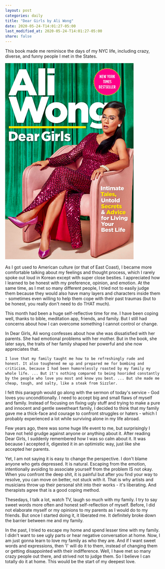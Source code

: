 ```yaml
---
layout: post
categories: daily
title: "Dear Girls by Ali Wong"
date: 2020-05-24-T14:01:27-05:00
last_modified_at: 2020-05-24-T14:01:27-05:00
share: false
---
```


This book made me reminisce the days of my NYC life, including crazy, diverse, and funny people I met in the States. 

![deargirls](../../images/deargirls.PNG)

As I got used to American culture (or that of East Coast), I became more comfortable talking about my feelings and thought process, which I rarely spoke out loud in Korean except with super close besties. I appreciated how I learned to be honest with my preference, opinion, and emotion. At the same time, as I met so many different people, I tried not to easily judge them because they would also have many layers and characters inside them - sometimes even willing to help them cope with their past traumas (but to be honest, you really don't need to do THAT much). 

This month had been a huge self-reflective time for me. I have been coping well, thanks to bible, meditation app, friends, and family. But I still had concerns about how I can overcome something I cannot control or change. 

In Dear Girls, Ali wong confesses about how she was dissatisfied with her parents. She had emotional problems with her mother. But in the book, she later says, the traits of her family shaped her powerful and she now appreciates that.

```
I love that my family taught me how to be refreshingly rude and honest. It also toughened me up and prepared me for bombing and criticism, because I had been humorelessly roasted by my family my whole life. ... But it's nothing compared to being hoorided constantly by the people who love you most and know you best. ... But she made me cheap, tough, and salty, like a steak from Sizzler.
```

I felt this paragrph would go along with the sermon of today's service - God loves you unconditionally. I need to accept big and small flaws of myself and family. Instead of focusing on fixing ugly stuff and trying to make a pure and innocent and gentle sweetheart family, I decided to think that my family gave me a thick-face and courage to confront struggles or haters - which I probably experienced a lot while surviving alone in my life abroad. 

Few years ago, there was some huge life event to me, but surprisingly I have not held grudge against anyone or anything about it. After reading Dear Girls, I suddenly remembered how I was so calm about it. It was because I accepted it, digested it in an optimistic way, just like she accepted her parents. 

Yet, I am not saying it is easy to change the perspective. I don't blame anyone who gets depressed. It is natural. Escaping from the emotion, intentionally avoiding to associate yourself from the problem IS not okay. When you confront the deep shit, it is painful but after you find your way to resolve, you can move on better, not stuck with it. That is why artists and musicians throw up their personal shit into their works - it's liberating. And therapists agree that is a good coping method. 

Thesedays, I talk a lot, watch TV, laugh so much with my family. I try to say sweet words more often and honest self-reflection of myself. Before, I did not elaborate myself or my opinions to my parents as I would do to my friends. But once I started doing it, it liberated me. It definitely broke down the barrier between me and my family. 

In the past, I tried to escape my home and spend lesser time with my family. I didn't want to see ugly parts or hear negative conversation at home. Now, I am just gonna learn to love my family as who they are. And if I want sweet words and expressions, then 'I' will do it to them, instead of changing them or getting disappointed with their indifference. Well, I have met so many crazy people out there, and strived not to judge them. So I believe I can totally do it at home. This would be the start of my deepest love.
